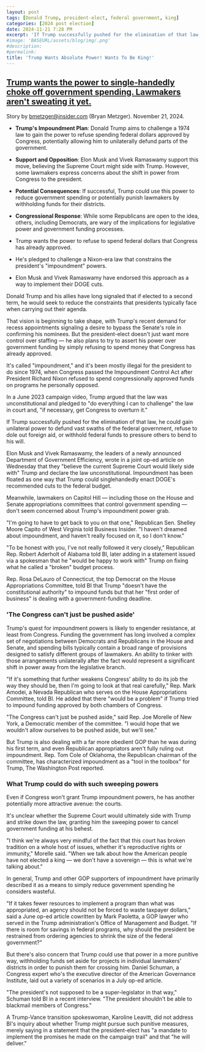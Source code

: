 ```yaml
---
layout: post
tags: [Donald Trump, president-elect, federal government, king]
categories: [2024 post election]
date: 2024-11-21 7:28 PM
excerpt: 'If Trump successfully pushed for the elimination of that law, he could gain unilateral power to defund vast swaths of the federal government, refuse to dole out foreign aid, or withhold federal funds to pressure others to bend to his will.'
#image: 'BASEURL/assets/blog/img/.png'
#description:
#permalink:
title: 'Trump Wants Absolute Power! Wants To Be King!'
---
```



##  [Trump wants the power to single-handedly choke off government spending. Lawmakers aren't sweating it yet.](https://www.businessinsider.com/what-is-impoundment-trump-control-government-congress-spending-plan-doge-2024-11)

Story by bmetzger@insider.com (Bryan Metzger). November 21, 2024.

- **Trump's Impoundment Plan**: Donald Trump aims to challenge a 1974 law to gain the power to refuse spending federal dollars approved by Congress, potentially allowing him to unilaterally defund parts of the government.
- **Support and Opposition**: Elon Musk and Vivek Ramaswamy support this move, believing the Supreme Court might side with Trump. However, some lawmakers express concerns about the shift in power from Congress to the president.
- **Potential Consequences**: If successful, Trump could use this power to reduce government spending or potentially punish lawmakers by withholding funds for their districts.
- **Congressional Response**: While some Republicans are open to the idea, others, including Democrats, are wary of the implications for legislative power and government funding processes.

- Trump wants the power to refuse to spend federal dollars that Congress has already approved.
- He's pledged to challenge a Nixon-era law that constrains the president's "impoundment" powers.
- Elon Musk and Vivek Ramaswamy have endorsed this approach as a way to implement their DOGE cuts.

Donald Trump and his allies have long signaled that if elected to a second term, he would seek to reduce the constraints that presidents typically face when carrying out their agenda.

That vision is beginning to take shape, with Trump's recent demand for recess appointments signaling a desire to bypass the Senate's role in confirming his nominees. But the president-elect doesn't just want more control over staffing — he also plans to try to assert his power over government funding by simply refusing to spend money that Congress has already approved.

It's called "impoundment," and it's been mostly illegal for the president to do since 1974, when Congress passed the Impoundment Control Act after President Richard Nixon refused to spend congressionally approved funds on programs he personally opposed.

In a June 2023 campaign video, Trump argued that the law was unconstitutional and pledged to "do everything I can to challenge" the law in court and, "if necessary, get Congress to overturn it."

If Trump successfully pushed for the elimination of that law, he could gain unilateral power to defund vast swaths of the federal government, refuse to dole out foreign aid, or withhold federal funds to pressure others to bend to his will.

Elon Musk and Vivek Ramaswamy, the leaders of a newly announced Department of Government Efficiency, wrote in a joint op-ed article on Wednesday that they "believe the current Supreme Court would likely side with" Trump and declare the law unconstitutional. Impoundment has been floated as one way that Trump could singlehandedly enact DOGE's recommended cuts to the federal budget.

Meanwhile, lawmakers on Capitol Hill — including those on the House and Senate appropriations committees that control government spending — don't seem concerned about Trump's impoundment power grab.

"I'm going to have to get back to you on that one," Republican Sen. Shelley Moore Capito of West Virginia told Business Insider. "I haven't dreamed about impoundment, and haven't really focused on it, so I don't know."

"To be honest with you, I've not really followed it very closely," Republican Rep. Robert Aderholt of Alabama told BI, later adding in a statement issued via a spokesman that he "would be happy to work with" Trump on fixing what he called a "broken" budget process.

Rep. Rosa DeLauro of Connecticut, the top Democrat on the House Appropriations Committee, told BI that Trump "doesn't have the constitutional authority" to impound funds but that her "first order of business" is dealing with a government-funding deadline.

### 'The Congress can't just be pushed aside'

Trump's quest for impoundment powers is likely to engender resistance, at least from Congress. Funding the government has long involved a complex set of negotiations between Democrats and Republicans in the House and Senate, and spending bills typically contain a broad range of provisions designed to satisfy different groups of lawmakers. An ability to tinker with those arrangements unilaterally after the fact would represent a significant shift in power away from the legislative branch.

"If it's something that further weakens Congress' ability to do its job the way they should be, then I'm going to look at that real carefully," Rep. Mark Amodei, a Nevada Republican who serves on the House Appropriations Committee, told BI. He added that there "would be a problem" if Trump tried to impound funding approved by both chambers of Congress.

"The Congress can't just be pushed aside," said Rep. Joe Morelle of New York, a Democratic member of the committee. "I would hope that we wouldn't allow ourselves to be pushed aside, but we'll see."

But Trump is also dealing with a far more obedient GOP than he was during his first term, and even Republican appropriators aren't fully ruling out impoundment. Rep. Tom Cole of Oklahoma, the Republican chairman of the committee, has characterized impoundment as a "tool in the toolbox" for Trump, The Washington Post reported.

### What Trump could do with such sweeping powers

Even if Congress won't grant Trump impoundment powers, he has another potentially more attractive avenue: the courts.

It's unclear whether the Supreme Court would ultimately side with Trump and strike down the law, granting him the sweeping power to cancel government funding at his behest.

"I think we're always very mindful of the fact that this court has broken tradition on a whole host of issues, whether it's reproductive rights or immunity," Morelle said. "When we talk about how the American people have not elected a king — we don't have a sovereign — this is what we're talking about."

In general, Trump and other GOP supporters of impoundment have primarily described it as a means to simply reduce government spending he considers wasteful.

"If it takes fewer resources to implement a program than what was appropriated, an agency should not be forced to waste taxpayer dollars," said a June op-ed article cowritten by Mark Paoletta, a GOP lawyer who served in the Trump administration's Office of Management and Budget. "If there is room for savings in federal programs, why should the president be restrained from ordering agencies to shrink the size of the federal government?"

But there's also concern that Trump could use that power in a more punitive way, withholding funds set aside for projects in individual lawmakers' districts in order to punish them for crossing him. Daniel Schuman, a Congress expert who's the executive director of the American Governance Institute, laid out a variety of scenarios in a July op-ed article.

"The president's not supposed to be a super-legislator in that way," Schuman told BI in a recent interview. "The president shouldn't be able to blackmail members of Congress."

A Trump-Vance transition spokeswoman, Karoline Leavitt, did not address BI's inquiry about whether Trump might pursue such punitive measures, merely saying in a statement that the president-elect has "a mandate to implement the promises he made on the campaign trail" and that "he will deliver."


